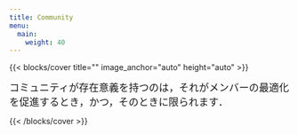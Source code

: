 ```yaml
---
title: Community
menu:
  main:
    weight: 40
---
```


<!--add blocks of content here to add more sections to the community page -->

{{< blocks/cover title="" image_anchor="auto" height="auto" >}}
<p class="lead"><font size="4">コミュニティが存在意義を持つのは，それがメンバーの最適化を促進するとき，かつ，そのときに限られます．</font></p>
{{< /blocks/cover >}}
